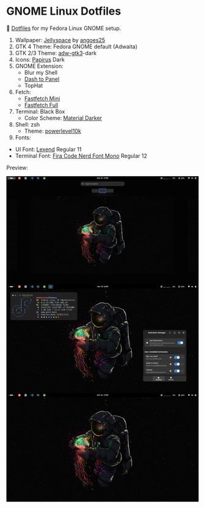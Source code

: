 # GNOME Linux Dotfiles

📂 [Dotfiles](https://github.com/moktavizen/gnome-linux-dotfiles) for my Fedora Linux GNOME setup.

1. Wallpaper: [Jellyspace](Jellyspace.png) by [angoes25](https://www.instagram.com/angoes25/)
2. GTK 4 Theme: Fedora GNOME default (Adwaita)
3. GTK 2/3 Theme: [adw-gtk3](https://github.com/lassekongo83/adw-gtk3)-dark
4. Icons: [Papirus](https://github.com/PapirusDevelopmentTeam/papirus-icon-theme) Dark
5. GNOME Extension:
   - Blur my Shell
   - [Dash to Panel](d2p-moktavizen)
   - TopHat
6. Fetch: 
   - [Fastfetch Mini](fastfetch-mini.jsonc)
   - [Fastfetch Full](fastfetch-full.jsonc)
7. Terminal: Black Box
   - Color Scheme: [Material Darker](https://github.com/moktavizen/material-blackbox?tab=readme-ov-file#1-material-darker)
8. Shell: zsh
   - Theme: [powerlevel10k](.p10k.zsh)
9.  Fonts:
   - UI Font: [Lexend](https://fonts.google.com/specimen/Lexend) Regular 11
   - Terminal Font: [Fira Code Nerd Font Mono](https://github.com/ryanoasis/nerd-fonts/tree/master/patched-fonts/FiraCode/Regular#which-font) Regular 12 

Preview:

![setup preview](setup-preview.webp)
